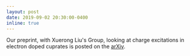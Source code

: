 ```yaml
---
layout: post
date: 2019-09-02 20:30:00-0400
inline: true
---
```


Our preprint, with Xuerong Liu's Group, looking at charge excitations in electron doped cuprates is posted on the [arXiv](http://arxiv.org/abs/arXiv:1906.11354).
